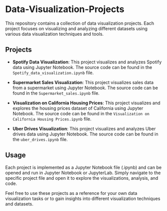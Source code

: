 # Data-Visualization-Projects
This repository contains a collection of data visualization projects. Each project focuses on visualizing and analyzing different datasets using various data visualization techniques and tools.

## Projects

- **Spotify Data Visualization**: This project visualizes and analyzes Spotify data using Jupyter Notebook. The source code can be found in the `Spotify_data_visualization.ipynb` file.

- **Supermarket Sales Visualization**: This project visualizes sales data from a supermarket using Jupyter Notebook. The source code can be found in the `Supermarket_sales.ipynb` file.

- **Visualization on California Housing Prices**: This project visualizes and explores the housing prices dataset of California using Jupyter Notebook. The source code can be found in the `Visualization on California Housing Prices.ipynb` file.

- **Uber Drives Visualization**: This project visualizes and analyzes Uber drives data using Jupyter Notebook. The source code can be found in the `uber_drives.ipynb` file.

## Usage

Each project is implemented as a Jupyter Notebook file (.ipynb) and can be opened and run in Jupyter Notebook or JupyterLab. Simply navigate to the specific project file and open it to explore the visualizations, analysis, and code.

Feel free to use these projects as a reference for your own data visualization tasks or to gain insights into different visualization techniques and datasets.


